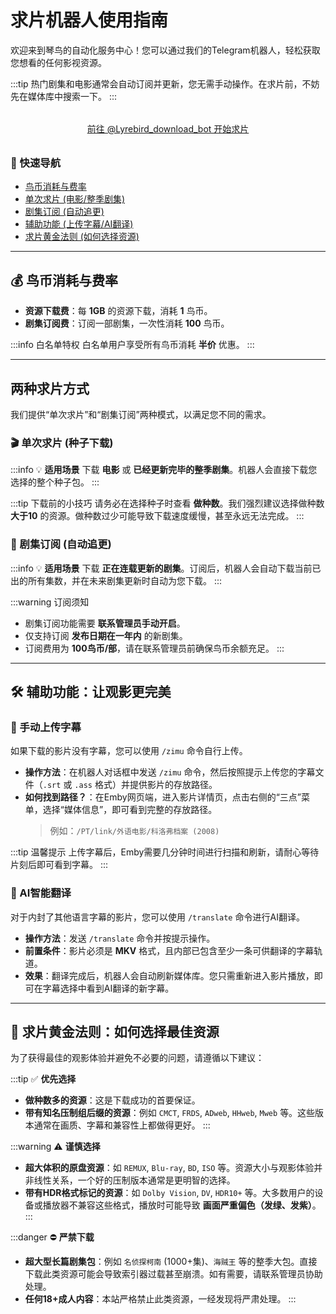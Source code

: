 # 求片机器人使用指南

欢迎来到琴鸟的自动化服务中心！您可以通过我们的Telegram机器人，轻松获取您想看的任何影视资源。

:::tip
热门剧集和电影通常会自动订阅并更新，您无需手动操作。在求片前，不妨先在媒体库中搜索一下。
:::

<div style="text-align: center; margin: 2rem 0;">
  <a href="https://t.me/Lyrebird_download_bot" target="_blank" class="VPButton brand">
    前往 @Lyrebird_download_bot 开始求片
  </a>
</div>

### 🧭 快速导航
* [鸟币消耗与费率](#q-rates)
* [单次求片 (电影/整季剧集)](#q-single-request)
* [剧集订阅 (自动追更)](#q-subscription)
* [辅助功能 (上传字幕/AI翻译)](#q-tools)
* [求片黄金法则 (如何选择资源)](#q-best-practices)

---

<a id="q-rates"></a>
## 💰 鸟币消耗与费率

- **资源下载费**：每 **1GB** 的资源下载，消耗 **1** 鸟币。
- **剧集订阅费**：订阅一部剧集，一次性消耗 **100** 鸟币。

:::info 白名单特权
白名单用户享受所有鸟币消耗 **半价** 优惠。
:::

---

## 两种求片方式

我们提供“单次求片”和“剧集订阅”两种模式，以满足您不同的需求。

<a id="q-single-request"></a>
### 🎬 单次求片 (种子下载)

:::info 💡 **适用场景**
下载 **电影** 或 **已经更新完毕的整季剧集**。机器人会直接下载您选择的整个种子包。
:::

:::tip 下载前的小技巧
请务必在选择种子时查看 **做种数**。我们强烈建议选择做种数 **大于10** 的资源。做种数过少可能导致下载速度缓慢，甚至永远无法完成。
:::

<a id="q-subscription"></a>
### 🔄 剧集订阅 (自动追更)

:::info 💡 **适用场景**
下载 **正在连载更新的剧集**。订阅后，机器人会自动下载当前已出的所有集数，并在未来剧集更新时自动为您下载。
:::

:::warning 订阅须知
- 剧集订阅功能需要 **联系管理员手动开启**。
- 仅支持订阅 **发布日期在一年内** 的新剧集。
- 订阅费用为 **100鸟币/部**，请在联系管理员前确保鸟币余额充足。
:::

---

<a id="q-tools"></a>
## 🛠️ 辅助功能：让观影更完美

<a id="q-subtitles"></a>
### 📝 手动上传字幕

如果下载的影片没有字幕，您可以使用 `/zimu` 命令自行上传。

- **操作方法**：在机器人对话框中发送 `/zimu` 命令，然后按照提示上传您的字幕文件（`.srt` 或 `.ass` 格式）并提供影片的存放路径。
- **如何找到路径？**：在Emby网页端，进入影片详情页，点击右侧的“三点”菜单，选择“媒体信息”，即可看到完整的存放路径。
  > 例如：`/PT/link/外语电影/科洛弗档案 (2008)`

:::tip 温馨提示
上传字幕后，Emby需要几分钟时间进行扫描和刷新，请耐心等待片刻后即可看到字幕。
:::

<a id="q-ai-translate"></a>
### 🤖 AI智能翻译

对于内封了其他语言字幕的影片，您可以使用 `/translate` 命令进行AI翻译。

- **操作方法**：发送 `/translate` 命令并按提示操作。
- **前置条件**：影片必须是 **MKV** 格式，且内部已包含至少一条可供翻译的字幕轨道。
- **效果**：翻译完成后，机器人会自动刷新媒体库。您只需重新进入影片播放，即可在字幕选择中看到AI翻译的新字幕。

---

<a id="q-best-practices"></a>
## 👑 求片黄金法则：如何选择最佳资源

为了获得最佳的观影体验并避免不必要的问题，请遵循以下建议：

:::tip ✅ **优先选择**
- **做种数多的资源**：这是下载成功的首要保证。
- **带有知名压制组后缀的资源**：例如 `CMCT`, `FRDS`, `ADweb`, `HHweb`, `Mweb` 等。这些版本通常在画质、字幕和兼容性上都做得更好。
:::

:::warning ⚠️ **谨慎选择**
- **超大体积的原盘资源**：如 `REMUX`, `Blu-ray`, `BD`, `ISO` 等。资源大小与观影体验并非线性关系，一个好的压制版本通常是更明智的选择。
- **带有HDR格式标记的资源**：如 `Dolby Vision`, `DV`, `HDR10+` 等。大多数用户的设备或播放器不兼容这些格式，播放时可能导致 **画面严重偏色（发绿、发紫）**。
:::

:::danger ⛔ **严禁下载**
- **超大型长篇剧集包**：例如 `名侦探柯南` (1000+集)、`海贼王` 等的整季大包。直接下载此类资源可能会导致索引器过载甚至崩溃。如有需要，请联系管理员协助处理。
- **任何18+成人内容**：本站严格禁止此类资源，一经发现将严肃处理。
:::